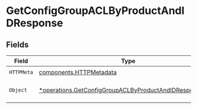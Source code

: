 # GetConfigGroupACLByProductAndIDResponse


## Fields

| Field                                                                                                                             | Type                                                                                                                              | Required                                                                                                                          | Description                                                                                                                       |
| --------------------------------------------------------------------------------------------------------------------------------- | --------------------------------------------------------------------------------------------------------------------------------- | --------------------------------------------------------------------------------------------------------------------------------- | --------------------------------------------------------------------------------------------------------------------------------- |
| `HTTPMeta`                                                                                                                        | [components.HTTPMetadata](../../models/components/httpmetadata.md)                                                                | :heavy_check_mark:                                                                                                                | N/A                                                                                                                               |
| `Object`                                                                                                                          | [*operations.GetConfigGroupACLByProductAndIDResponseBody](../../models/operations/getconfiggroupaclbyproductandidresponsebody.md) | :heavy_minus_sign:                                                                                                                | a list of UserAccessControlList objects                                                                                           |